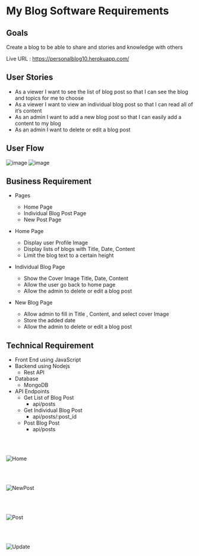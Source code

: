 # My Blog Software Requirements

## Goals
Create a blog to be able to share and stories and knowledge with others

Live URL : https://personalblog10.herokuapp.com/

## User Stories

* As a viewer I want to see the list of blog post so that I can see the blog and topics for me to choose 
* As a viewer I want to view an individual blog post so that I can read all of it’s content
* As an admin I want to add a new blog post so that I can easily add a content to my blog 
* As an admin I want to delete or edit a blog post 

## User Flow
![image](https://user-images.githubusercontent.com/82850895/190915155-3d954bb4-6e63-41f9-b77c-bfdf61e2f827.png)
![image](https://user-images.githubusercontent.com/82850895/190915179-97ddc0d6-425c-4864-8749-cca3bc5840fd.png)

## Business Requirement
* Pages
    *	Home Page
    *	Individual Blog Post Page
    *	New Post Page

*	Home Page
     *	Display user Profile Image
     *	Display lists of blogs with Title,  Date, Content
     *	Limit the blog text to a certain height

*	Individual Blog Page
     *	Show the Cover Image Title,  Date, Content
     *	Allow the user go back to home page
     *	Allow  the admin to delete or edit a blog post


*	New Blog Page
     *	Allow admin to fill in Title , Content, and select cover Image 
     *	Store the added date
     *	Allow  the admin to delete or edit a blog post

##  Technical Requirement
  *	Front End using JavaScript
  *	Backend using Nodejs
       *	Rest API
  *	Database
       *	MongoDB
  * API Endpoints
    *	Get List of Blog Post
        * api/posts
    * Get Individual Blog Post
        *	api/posts/:post_id
    *	Post Blog Post
        *	api/posts 
 

<br/>
<br/>


![Home](https://user-images.githubusercontent.com/82850895/190914978-2161f935-fe22-4447-927c-f4fdae788e90.png)

<br/>
<br/>

![NewPost](https://user-images.githubusercontent.com/82850895/190914987-77d30c72-0b82-4ae0-94da-7d79d7a7be32.png)

<br/>
<br/>

![Post](https://user-images.githubusercontent.com/82850895/190914993-7eb5377b-4051-4fce-a601-f619d4e40a65.png)

<br/>
<br/>

![Update](https://user-images.githubusercontent.com/82850895/190914998-2ed32340-65d8-439b-989d-5c24d2d809c9.png)
